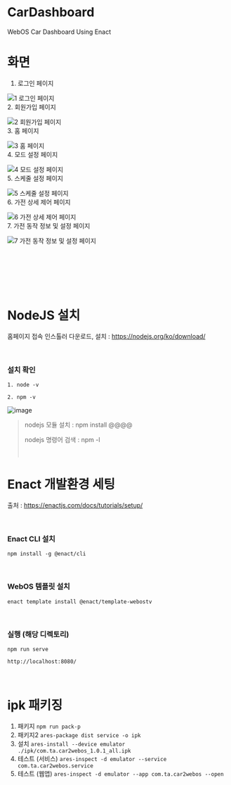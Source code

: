 # CarDashboard
WebOS Car Dashboard Using Enact 

# 화면
1. 로그인 페이지

![1  로그인 페이지](https://user-images.githubusercontent.com/12757811/138590098-7c1a8cf1-c772-4f98-b080-cc65de02d8f8.png)
<br>
2. 회원가입 페이지

![2  회원가입 페이지](https://user-images.githubusercontent.com/12757811/138590129-69918138-f35a-415c-9299-61ca70291178.png)
<br>
3. 홈 페이지

![3  홈 페이지](https://user-images.githubusercontent.com/12757811/138590131-6c2622b1-7f5a-49f4-b68e-fc15c5572575.png)
<br>
4. 모드 설정 페이지

![4  모드 설정 페이지](https://user-images.githubusercontent.com/12757811/138590132-780292ab-7e0c-4268-a1de-da1beee5340f.png)
<br>
5. 스케줄 설정 페이지

![5  스케줄 설정 페이지](https://user-images.githubusercontent.com/12757811/138590134-ce95f458-8685-4eb8-b7a1-de2ffb6e32a1.png)
<br>
6. 가전 상세 제어 페이지

![6  가전 상세 제어 페이지](https://user-images.githubusercontent.com/12757811/138590135-d6c38ce2-202a-47f6-b2b4-9dd24f3fddd9.png)
<br>
7. 가전 동작 정보 및 설정 페이지

![7  가전 동작 정보 및 설정 페이지](https://user-images.githubusercontent.com/12757811/138590137-deb76c9e-cffb-46fc-bc87-a4029ea4f773.png)

<br><br><br><br><br>

# NodeJS 설치
홈페이지 접속 인스톨러 다운로드, 설치 : https://nodejs.org/ko/download/

<br>

### 설치 확인

    1. node -v
    
    2. npm -v

![image](https://user-images.githubusercontent.com/12757811/127740877-4801360a-8c0b-4002-956e-d65a4b55afa1.png)

> nodejs 모듈 설치 : npm install @@@@
>
> nodejs 명령어 검색 : npm -l
>
> <br>

# Enact 개발환경 세팅

출처 : https://enactjs.com/docs/tutorials/setup/

<br>

### Enact CLI 설치

    npm install -g @enact/cli

<br>

### WebOS 템플릿 설치

    enact template install @enact/template-webostv

<br>

### 실행 (해당 디렉토리)

    npm run serve
    
    http://localhost:8080/

<br>

# ipk 패키징

1. 패키지
    `npm run pack-p`
2. 패키지2
    `ares-package dist service -o ipk`
3. 설치
    `ares-install --device emulator ./ipk/com.ta.car2webos_1.0.1_all.ipk`
4. 테스트 (서비스)
    `ares-inspect -d emulator --service com.ta.car2webos.service`
5. 테스트 (웹앱)
    `ares-inspect -d emulator --app com.ta.car2webos --open`



